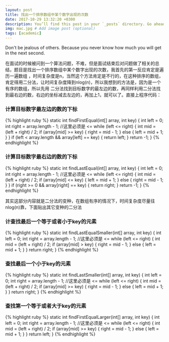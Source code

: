 ```yaml
---
layout: post
title: 找出一个排序数组中某个数字出现的次数
date: 2017-10-29 13:32:20 +0300
description: You’ll find this post in your `_posts` directory. Go ahead and edit it and re-build the site to see your changes. # Add post description (optional)
img: mac.jpg # Add image post (optional)
tags: [academic]
---
```

Don't be jealous of others. Because you never know how much you will get in the next second. 

在面试的时候被问到一个算法问题，不难，但是面试结束后对问题做了相关的总结，题目是找出一个排序数组中某个数字出现的次数，我首先的第一反应肯定是遍历一遍数组
，时间复杂度是n，当然这个方法肯定是不行的，在这种排序的数组，肯定得用二分法，让时间复杂度降到nlog(n)，所以我想到的方法是，因为是一个有序的数组，所以先用
二分法找到目标数字的最左边的数，再同样利用二分法找到最右边的数，右边的坐标减去左边的，再加上1，就可以了。直接上程序代码：

### 计算目标数字最左边的数的下标
{% highlight ruby %} 
    static int findFirstEqual(int[] array, int key) {
        int left = 0;
        int right = array.length - 1;
        //这里必须是 <=
        while (left <= right) {
            int mid = (left + right) / 2;
            if (array[mid] >= key) {
                right = mid - 1;
            }
            else {
                left = mid + 1;
            }
        }
        if (left < array.length && array[left] == key) {
            return left;
        }
        return -1;
    }
{% endhighlight %}

### 计算目标数字最右边的数的下标
{% highlight ruby %} 
    static int findLastEqual(int[] array, int key) {
        int left = 0;
        int right = array.length - 1;
        //这里必须是 <=
        while (left <= right) {
            int mid = (left + right) / 2;
            if (array[mid] <= key) {
                left = mid + 1;
            }
            else {
                right = mid - 1;
            }
        }
        if (right >= 0 && array[right] == key) {
            return right;
        }
        return -1;
    }
{% endhighlight %}

其实这部分内容就是二分法的变种，在数组有序的情况下，时间复杂度尽量往nlog(n)靠，下面贴出其它变种的二分法

### 计查找最后一个等于或者小于key的元素
{% highlight ruby %}
    static int findLastEqualSmaller(int[] array, int key) {
        int left = 0;
        int right = array.length - 1;
        //这里必须是 <=
        while (left <= right) {
            int mid = (left + right) / 2;
            if (array[mid] > key) {
                right = mid - 1;
            }
            else {
                left = mid + 1;
            }
        }
        return right;
    }
{% endhighlight %}

### 查找最后一个小于key的元素
{% highlight ruby %}
    static int findLastSmaller(int[] array, int key) {
        int left = 0;
        int right = array.length - 1;
        //这里必须是 <=
        while (left <= right) {
            int mid = (left + right) / 2;
            if (array[mid] >= key) {
                right = mid - 1;
            }
            else {
                left = mid + 1;
            }
        }
        return right;
    }
{% endhighlight %}

### 查找第一个等于或者大于key的元素
{% highlight ruby %}
    static int findFirstEqualLarger(int[] array, int key) {
        int left = 0;
        int right = array.length - 1;
        //这里必须是 <=
        while (left <= right) {
            int mid = (left + right) / 2;
            if (array[mid] >= key) {
                right = mid - 1;
            }
            else {
                left = mid + 1;
            }
        }
        return left;
    }
{% endhighlight %}
